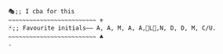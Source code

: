 ~~~~~~~~~~~~~~~~~~~~~~~~~ 💠
🎭;; I cba for this
~~~~~~~~~~~~~~~~~~~~~~~~~ ⚜️
🃏;; Favourite initials—— A, A, M, A, A,💙L🖤,N, D, D, M, C/U.
~~~~~~~~~~~~~~~~~~~~~~~~~ ♣
. 
